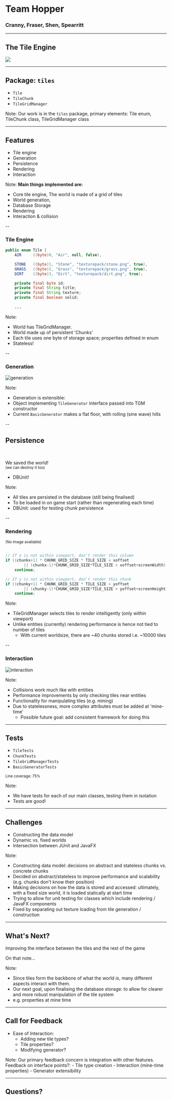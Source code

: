 # Team Hopper
### Cranny, Fraser, Shen, Spearritt

---

## The Tile Engine


<img src="media/stone.png" class="pixely"></img>


---

## Package: `tiles`

- `Tile`
- `TileChunk`
- `TileGridManager`

Note:
Our work is in the `tiles` package, primary elements: Tile enum, TileChunk class, TileGridManager class

---

## Features

- Tile engine
- Generation
- Persistence
- Rendering
- Interaction

Note:
**Main things implemented are:**
- Core tile engine, The world is made of a grid of tiles
- World generation,
- Database Storage
- Rendering
- Interaction & collision

--

### Tile Engine

```java
public enum Tile {
    AIR     ((byte)0, "Air", null, false),

    STONE   ((byte)1, "Stone", "texturepack/stone.png", true),
    GRASS   ((byte)2, "Grass", "texturepack/grass.png", true),
    DIRT    ((byte)3, "Dirt", "texturepack/dirt.png", true);

    private final byte id;
    private final String title;
    private final String texture;
    private final boolean solid;
	
	...
```

Note:
- World has TileGridManager.
- World made up of persistent 'Chunks'
- Each tile uses one byte of storage space; properties defined in enum
- Stateless!

--

### Generation

![generation](media/generation.png)

Note:
- Generation is extensible:
 - Object implementing `TileGenerator` interface passed into TGM constructor
 - Current `BasicGenerator` makes a flat floor, with rolling (sine wave) hills


--

## Persistence

<br/>

We saved the world!<br/>
<small>(we can destroy it too)</small>

- DBUnit!

Note:
- All tiles are persisted in the database (still being finalised)
- To be loaded in on game start (rather than regenerating each time)
- DBUnit: used for testing chunk persistence

--

### Rendering
<small>(No image available)</small>

```java

// If x is not within viewport, don't render this column
if ((chunkx+1) * CHUNK_GRID_SIZE * TILE_SIZE < xoffset
		|| (chunkx-1)*CHUNK_GRID_SIZE*TILE_SIZE > xoffset+screenWidth)
	continue;

// If y is not within viewport, don't render this chunk
if ((chunky+1) * CHUNK_GRID_SIZE * TILE_SIZE < yoffset
		|| (chunky-1)*CHUNK_GRID_SIZE*TILE_SIZE > yoffset+screenHeight)
	continue;

```

Note: 
- TileGridManager selects tiles to render intelligently (only within viewport)
- Unlike entities (currently) rendering performance is hence not tied to number of tiles
  - With current worldsize, there are ~40 chunks stored i.e. ~10000 tiles

--

### Interaction

![interaction](media/interaction.png)

Note:
- Collisions work much like with entities
 - Performance improvements by only checking tiles near entities
- Functionality for manipulating tiles (e.g. mining)
- Due to statelessness, more complex attributes must be added at 'mine-time'
  - Possible future goal: add consistent framework for doing this

---

## Tests

- `TileTests`
- `ChunkTests`
- `TileGridManagerTests`
- `BasicGeneratorTests`

<small>Line coverage: 75%</small>

Note:
- We have tests for each of our main classes, testing them in isolation
- Tests are good!

---

## Challenges

- Constructing the data model
- Dynamic vs. fixed worlds
- Intersection between JUnit and JavaFX

Note:
- Constructing data model: decisions on abstract and stateless chunks vs. concrete chunks
 - Decided on abstract/stateless to improve performance and scalability (e.g. chunks don't know their position)
- Making decisions on how the data is stored and accessed: ultimately, with a fixed size world, it is loaded statically at start time
- Trying to allow for unit testing for classes which include rendering / JavaFX components
 - Fixed by separating out texture loading from tile generation / construction

---

## What's Next?

Improving the interface between the tiles and the rest of the game

On that note...

Note:
- Since tiles form the backbone of what the world *is*, many different aspects interact with them.
- Our next goal, upon finalising the database storage: to allow for clearer and more robust manipulation of the tile system
 - e.g. properties at mine time

---

## Call for Feedback

- Ease of Interaction:
  - Adding new tile types?
  - Tile properties?
  - Modifying generator?
 
Note:
Our primary feedback concern is integration with other features. Feedback on interface points?:
	- Tile type creation
	- Interaction (mine-time properties)
	- Generator extensibility
	
---

## Questions?